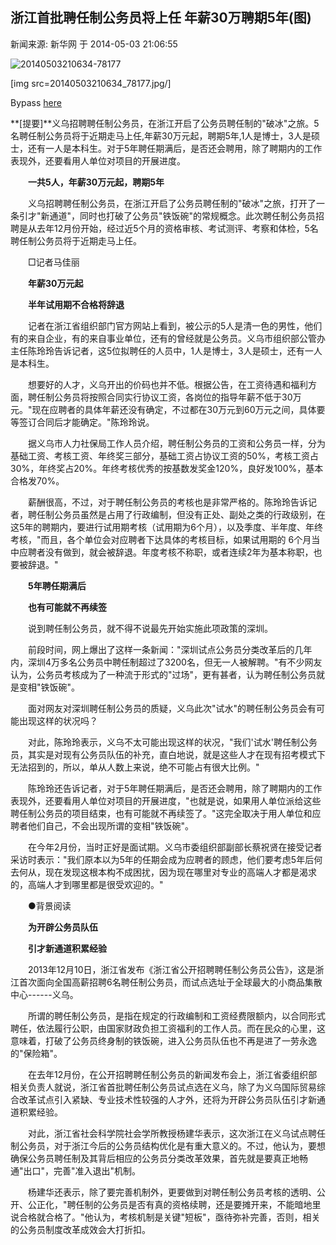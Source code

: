 ## 浙江首批聘任制公务员将上任 年薪30万聘期5年(图)
新闻来源: 新华网 于 2014-05-03 21:06:55 

  
![20140503210634-78177](http://www.popo8.com/news/20140503/20140503210634_78177.jpg)

[img src=20140503210634_78177.jpg/]

Bypass [here](https://github.com/Uncodin/bypass)

**\[提要\]**义乌招聘聘任制公务员，在浙江开启了公务员聘任制的"破冰"之旅。5名聘任制公务员将于近期走马上任,年薪30万元起，聘期5年,1人是博士，3人是硕士，还有一人是本科生。对于5年聘任期满后，是否还会聘用，除了聘期内的工作表现外，还要看用人单位对项目的开展进度。  

　　**一共5人，年薪30万元起，聘期5年**  

　　义乌招聘聘任制公务员，在浙江开启了公务员聘任制的"破冰"之旅，打开了一条引才"新通道"，同时也打破了公务员"铁饭碗"的常规概念。此次聘任制公务员招聘是从去年12月份开始，经过近5个月的资格审核、考试测评、考察和体检，5名聘任制公务员将于近期走马上任。  

　　□记者马佳丽  

　　**年薪30万元起**  

　　**半年试用期不合格将辞退**

　　记者在浙江省组织部门官方网站上看到，被公示的5人是清一色的男性，他们有的来自企业，有的来自事业单位，还有的曾经就是公务员。义乌市组织部公管办主任陈玲玲告诉记者，这5位拟聘任的人员中，1人是博士，3人是硕士，还有一人是本科生。  

　　想要好的人才，义乌开出的价码也并不低。根据公告，在工资待遇和福利方面，聘任制公务员将按照合同实行协议工资，各岗位的指导年薪不低于30万元。"现在应聘者的具体年薪还没有确定，不过都在30万元到60万元之间，具体要等签订合同后才能确定。"陈玲玲说。  

　　据义乌市人力社保局工作人员介绍，聘任制公务员的工资和公务员一样，分为基础工资、考核工资、年终奖三部分，基础工资占协议工资的50%，考核工资占30%，年终奖占20%。年终考核优秀的按基数发奖金120%，良好发100%，基本合格发70%。  

　　薪酬很高，不过，对于聘任制公务员的考核也是非常严格的。陈玲玲告诉记者，聘任制公务员虽然是占用了行政编制，但没有正处、副处之类的行政级别，在这5年的聘期内，要进行试用期考核（试用期为6个月），以及季度、半年度、年终考核，"而且，各个单位会对应聘者下达具体的考核目标，如果试用期的 6个月当中应聘者没有做到，就会被辞退。年度考核不称职，或者连续2年为基本称职，也要被辞退。"  

　　**5年聘任期满后**  

　　**也有可能就不再续签**

　　说到聘任制公务员，就不得不说最先开始实施此项政策的深圳。  

　　前段时间，网上爆出了这样一条新闻："深圳试点公务员分类改革后的几年内，深圳4万多名公务员中聘任制超过了3200名，但无一人被解聘。"有不少网友认为，公务员考核成为了一种流于形式的"过场"，更有甚者，认为聘任制公务员就是变相"铁饭碗"。  

　　面对网友对深圳聘任制公务员的质疑，义乌此次"试水"的聘任制公务员会有可能出现这样的状况吗？  

　　对此，陈玲玲表示，义乌不太可能出现这样的状况，"我们'试水'聘任制公务员，其实是对现有公务员队伍的补充，直白地说，就是这些人才在现有招考模式下无法招到的，所以，单从人数上来说，绝不可能占有很大比例。"  

　　陈玲玲还告诉记者，对于5年聘任期满后，是否还会聘用，除了聘期内的工作表现外，还要看用人单位对项目的开展进度，"也就是说，如果用人单位派给这些聘任制公务员的项目结束，也有可能就不再续签了。"这完全取决于用人单位和应聘者他们自己，不会出现所谓的变相"铁饭碗"。  

　　在今年2月份，当时正好是面试期。义乌市委组织部副部长蔡祝贤在接受记者采访时表示："我们原本以为5年的任期会成为应聘者的顾虑，他们要考虑5年后何去何从，现在发现这根本构不成困扰，因为现在哪里对专业的高端人才都是渴求的，高端人才到哪里都是很受欢迎的。"  

　　●背景阅读  

　　**为开辟公务员队伍**

　　**引才新通道积累经验**  

　　2013年12月10日，浙江省发布《浙江省公开招聘聘任制公务员公告》，这是浙江首次面向全国高薪招聘6名聘任制公务员，而试点选址于全球最大的小商品集散中心------义乌。  

　　所谓的聘任制公务员，是指在规定的行政编制和工资经费限额内，以合同形式聘任，依法履行公职，由国家财政负担工资福利的工作人员。而在民众的心里，这意味着，打破了公务员终身制的铁饭碗，进入公务员队伍也不再是进了一劳永逸的"保险箱"。  

　　在去年12月份，在公开招聘聘任制公务员的新闻发布会上，浙江省委组织部相关负责人就说，浙江省首批聘任制公务员试点选在义乌，除了为义乌国际贸易综合改革试点引入紧缺、专业技术性较强的人才外，还将为开辟公务员队伍引才新通道积累经验。  

　　对此，浙江省社会科学院社会学所教授杨建华表示，这次浙江在义乌试点聘任制公务员，对于浙江今后的公务员结构优化是有重大意义的。不过，他认为，要想确保公务员聘任制及其背后相应的公务员分类改革效果，首先就是要真正地畅通"出口"，完善"准入退出"机制。  

　　杨建华还表示，除了要完善机制外，更要做到对聘任制公务员考核的透明、公开、公正化，"聘任制的公务员是否有真的资格续聘，还是要摊开来，不能暗地里说合格就合格了。"他认为，考核机制是关键"短板"，亟待弥补完善，否则，相关的公务员制度改革成效会大打折扣。
